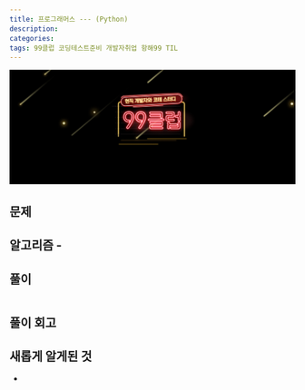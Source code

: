 ```yaml
---
title: 프로그래머스 --- (Python)
description: 
categories: 
tags: 99클럽 코딩테스트준비 개발자취업 항해99 TIL
---
```


![99club](/assets/images/99club.png)

## 문제


## 알고리즘 -


## 풀이
```python

```

## 풀이 회고


## 새롭게 알게된 것
-
